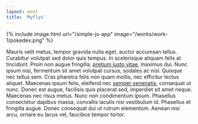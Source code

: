```yaml
---
layout: post
title: 'Myflyx'
---
```


{% include image.html url="/simple-js-app" image="/works/work-1/pokedex.png" %}

Mauris velit metus, tempor gravida nulla eget, auctor accumsan tellus. Curabitur volutpat sed dolor quis tempus. In scelerisque aliquam felis at tincidunt. Proin non augue fringilla, [pretium justo vitae](#), maximus dui. Nunc ipsum nisi, fermentum sit amet volutpat cursus, sodales ac nisl. Quisque nec tellus sem. Cras pharetra felis non quam mollis, nec efficitur lectus aliquet. Maecenas ipsum felis, eleifend nec [semper venenatis](#), consequat ut nunc. Donec est augue, facilisis quis placerat sed, imperdiet sit amet neque. Maecenas nec risus metus. Nunc non condimentum ipsum. Phasellus consectetur dapibus massa, convallis iaculis nisi vestibulum id. Phasellus et fringilla augue. Donec consequat dui ut rutrum elementum. Aenean nisi arcu, ornare eu lacus vel, faucibus tempor tortor.



